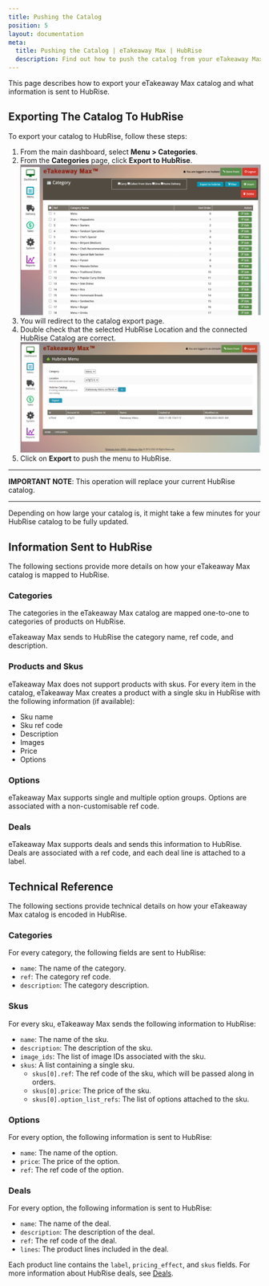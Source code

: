 ```yaml
---
title: Pushing the Catalog
position: 5
layout: documentation
meta:
  title: Pushing the Catalog | eTakeaway Max | HubRise
  description: Find out how to push the catalog from your eTakeaway Max EPOS to HubRise, what information is sent to HubRise and what is not.
---
```


This page describes how to export your eTakeaway Max catalog and what information is sent to HubRise.

## Exporting The Catalog To HubRise

To export your catalog to HubRise, follow these steps:

1. From the main dashboard, select **Menu > Categories**.
1. From the **Categories** page, click **Export to HubRise**.
   ![eTakeaway Max categories page for store managers](../images/011-en-etm-export-storeman.png)
1. You will redirect to the catalog export page.
1. Double check that the selected HubRise Location and the connected HubRise Catalog are correct.
   ![eTakeaway Max HubRise Menu page for store managers](../images/012-en-etm-hubrise-menu-log.png)
1. Click on **Export** to push the menu to HubRise.

---

**IMPORTANT NOTE**: This operation will replace your current HubRise catalog.

---

Depending on how large your catalog is, it might take a few minutes for your HubRise catalog to be fully updated.

## Information Sent to HubRise

The following sections provide more details on how your eTakeaway Max catalog is mapped to HubRise.

### Categories

The categories in the eTakeaway Max catalog are mapped one-to-one to categories of products on HubRise.

eTakeaway Max sends to HubRise the category name, ref code, and description.

### Products and Skus

eTakeaway Max does not support products with skus. For every item in the catalog, eTakeaway Max creates a product with a single sku in HubRise with the following information (if available):

- Sku name
- Sku ref code
- Description
- Images
- Price
- Options

### Options

eTakeaway Max supports single and multiple option groups. Options are associated with a non-customisable ref code.

### Deals

eTakeaway Max supports deals and sends this information to HubRise. Deals are associated with a ref code, and each deal line is attached to a label.

## Technical Reference

The following sections provide technical details on how your eTakeaway Max catalog is encoded in HubRise.

### Categories

For every category, the following fields are sent to HubRise:

- `name`: The name of the category.
- `ref`: The category ref code.
- `description`: The category description.

### Skus

For every sku, eTakeaway Max sends the following information to HubRise:

- `name`: The name of the sku.
- `description`: The description of the sku.
- `image_ids`: The list of image IDs associated with the sku.
- `skus`: A list containing a single sku.
  - `skus[0].ref`: The ref code of the sku, which will be passed along in orders.
  - `skus[0].price`: The price of the sku.
  - `skus[0].option_list_refs`: The list of options attached to the sku.

### Options

For every option, the following information is sent to HubRise:

- `name`: The name of the option.
- `price`: The price of the option.
- `ref`: The ref code of the option.

### Deals

For every option, the following information is sent to HubRise:

- `name`: The name of the deal.
- `description`: The description of the deal.
- `ref`: The ref code of the deal.
- `lines`: The product lines included in the deal.

Each product line contains the `label`, `pricing_effect`, and `skus` fields.
For more information about HubRise deals, see [Deals](/developers/api/catalog-management#deal-in-catalog-upload).
